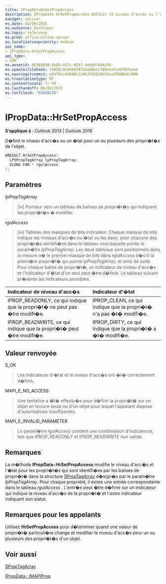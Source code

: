 ```yaml
---
title: IPropDataHrSetPropAccess
description: IPropData HrSetPropAccess définit le niveau d’accès ou l’état d’une ou plusieurs des propriétés de l’objet.
manager: soliver
ms.date: 03/09/2015
ms.audience: Developer
ms.topic: reference
ms.prod: office-online-server
ms.localizationpriority: medium
api_name:
- IPropData.HrSetPropAccess
api_type:
- COM
ms.assetid: 02365050-5e8b-437c-925f-4eb0df646356
ms.openlocfilehash: 73956c95040d78fb4ad8eccf86eeafa30707eae4
ms.sourcegitcommit: e2b79cc4469013a4b3705620a93aa70b88e6c996
ms.translationtype: MT
ms.contentlocale: fr-FR
ms.lasthandoff: 06/02/2022
ms.locfileid: "65828135"
---
```

# <a name="ipropdatahrsetpropaccess"></a>IPropData::HrSetPropAccess

  
  
**S’applique à** : Outlook 2013 | Outlook 2016 
  
D�finit le niveau d'acc�s ou un �tat pour un ou plusieurs des propri�t�s de l'objet.
  
```cpp
HRESULT HrSetPropAccess(
  LPSPropTagArray lpPropTagArray,
  ULONG FAR * rgulAccess
);
```

## <a name="parameters"></a>Paramètres

 _lpPropTagArray_
  
> [in] Pointeur vers un tableau de balises de propri�t�s qui indiquent les propri�t�s � modifier. 
    
 _rgulAccess_
  
> [in] Tableau des masques de bits indicateur. Chaque masque de bits indique les niveaux d'acc�s ou �tat ou les deux, pour chacune des propri�t�s identifi�es dans le tableau vers laquelle pointe le param�tre  _lpPropTagArray_. Les deux tableaux sont positionnels dans la mesure o� le premier masque de bits dans  _rgulAccess_ d�crit la premi�re propri�t� qui pointe  _lpPropTagArray_, et ainsi de suite. Pour chaque balise de propri�t�, un indicateur de niveau d'acc�s et l'indicateur d'�tat d'un seul peut �tre d�finie. Le tableau suivant pr�sente les indicateurs possibles. 
    
|**Indicateur de niveau d'acc�s**|**Indicateur d'�tat**|
|:-----|:-----|
|IPROP_READONLY, ce qui indique que la propri�t� ne peut pas �tre modifi�e.  <br/> |IPROP_CLEAN, ce qui indique que la propri�t� n'a pas �t� modifi�e. |
|IPROP_READWRITE, ce qui indique que la propri�t� peut �tre modifi�e. |IPROP_DIRTY, ce qui indique que la propri�t� a �t� modifi�e. |
   
## <a name="return-value"></a>Valeur renvoyée

S_OK 
  
> Les indicateurs d'�tat et le niveau d'acc�s ont �t� correctement d�finis.
    
MAPI_E_NO_ACCESS 
  
> Une tentative a �t� effectu�e pour d�finir la propri�t� sur un objet en lecture seule ou d'un objet pour lequel l'appelant dispose d'autorisations insuffisantes.
    
MAPI_E_INVALID_PARAMETER 
  
> Le param�tre  _rgulAccess_ contient une combinaison d'indicateurs, tels que IPROP_READONLY et IPROP_READWRITE non valide. 
    
## <a name="remarks"></a>Remarques

La m�thode **IPropData::HrSetPropAccess** modifie le niveau d'acc�s et l'�tat pour les propri�t�s qui sont identifi�es par les balises de propri�t� dans la structure [SPropTagArray](sproptagarray.md) d�sign�s par le param�tre  _lpPropTagArray_. Pour chaque propriété, il existe une entrée correspondante dans le tableau _rgulAccess_ . L'entr�e peut �tre d�finie sur un indicateur qui indique le niveau d'acc�s de la propri�t� et l'autre indicateur indiquant son statut. 
  
## <a name="notes-to-callers"></a>Remarques pour les appelants

Utilisez **HrSetPropAccess** pour d�terminer quand une valeur de propri�t� particuli�re change et modifier le niveau d'acc�s pour un ou plusieurs des propri�t�s d'un objet. 
  
## <a name="see-also"></a>Voir aussi



[SPropTagArray](sproptagarray.md)
  
[IPropData : IMAPIProp](ipropdataimapiprop.md)

